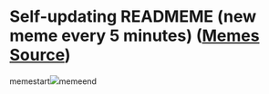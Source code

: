 # Self-updating READMEME (new meme every 5 minutes) ([Memes Source](https://bramses.notion.site/a49c1e962b7646879176ac3b327b6533?v=4d1eda54b170483cb03a40f257231764))

memestart![](https://www.notion.so/image/https%3A%2F%2Fs3-us-west-2.amazonaws.com%2Fsecure.notion-static.com%2Feb3ae55e-f073-49d3-bd75-024229484dd4%2F63A9AC1D-05F7-4296-BC9B-B4F91578A177.jpeg?table=block&id=b9e41d00-8b71-4ae8-a31d-59fb517af9cb&cache=v2)memeend
